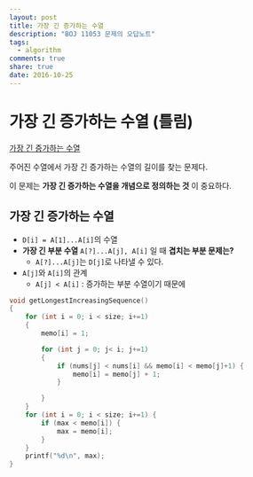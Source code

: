 ```yaml
---
layout: post
title: 가장 긴 증가하는 수열
description: "BOJ 11053 문제의 오답노트"
tags:
  - algorithm
comments: true
share: true
date: 2016-10-25
---
```


# 가장 긴 증가하는 수열 (틀림)

[가장 긴 증가하는 수열](https://www.acmicpc.net/problem/11053)

주어진 수열에서 가장 긴 증가하는 수열의 길이를 찾는 문제다.

이 문제는 **가장 긴 증가하는 수열을 개념으로 정의하는 것** 이 중요하다.

## 가장 긴 증가하는 수열
- `D[i] = A[1]...A[i]`의 수열
- **가장 긴 부분 수열** `A[?]...A[j], A[i]` 일 때 **겹치는 부분 문제는?**
  - `A[?]...A[j]`는 `D[j]`로 나타낼 수 있다.
- `A[j]`와 `A[i]`의 관계
  - `A[j] < A[i]` : 증가하는 부분 수열이기 때문에

```C
void getLongestIncreasingSequence()
{
    for (int i = 0; i < size; i+=1)
    {
        memo[i] = 1;

        for (int j = 0; j< i; j+=1)
        {
            if (nums[j] < nums[i] && memo[i] < memo[j]+1) {
                memo[i] = memo[j] + 1;
            }

        }
    }
    for (int i = 0; i < size; i+=1) {
        if (max < memo[i]) {
            max = memo[i];
        }
    }
    printf("%d\n", max);
}
```
